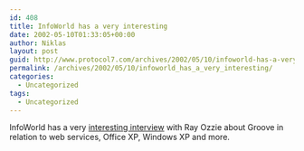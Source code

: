 ```yaml
---
id: 408
title: InfoWorld has a very interesting
date: 2002-05-10T01:33:05+00:00
author: Niklas
layout: post
guid: http://www.protocol7.com/archives/2002/05/10/infoworld-has-a-very-interesting/
permalink: /archives/2002/05/10/infoworld_has_a_very_interesting/
categories:
  - Uncategorized
tags:
  - Uncategorized
---
```

<div class='microid-649e71f513c36e6eec30857ee81c59f085669e58'>
  <p>
    InfoWorld has a very <a href="http://www.infoworld.com/articles/hn/xml/02/04/29/020429hnozzie.xml">interesting interview</a> with Ray Ozzie about Groove in relation to web services, Office XP, Windows XP and more.
  </p>
</div>